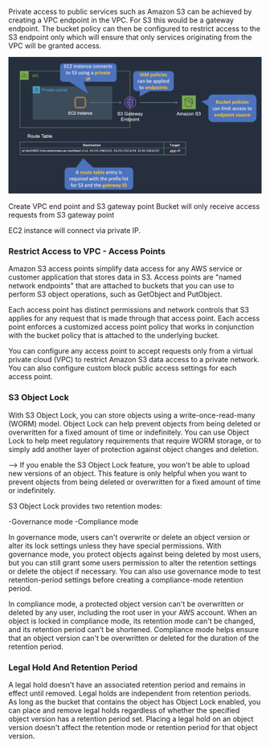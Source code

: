 
Private access to public services such as Amazon S3 can be achieved by creating a VPC endpoint in the VPC. For S3 this would be a gateway endpoint. The bucket policy can then be configured to restrict access to the S3 endpoint only which will ensure that only services originating from the VPC will be granted access.

![Alt text](image.png)

Create VPC end point and S3 gateway point
Bucket will only receive access requests from S3 gateway point

EC2 instance will connect via private IP.


### Restrict Access to VPC - Access Points

Amazon S3 access points simplify data access for any AWS service or customer application that stores data in S3. Access points are "named network endpoints" that are attached to buckets that you can use to perform S3 object operations, such as GetObject and PutObject. 

Each access point has distinct permissions and network controls that S3 applies for any request that is made through that access point. Each access point enforces a customized access point policy that works in conjunction with the bucket policy that is attached to the underlying bucket. 

You can configure any access point to accept requests only from a virtual private cloud (VPC) to restrict Amazon S3 data access to a private network. You can also configure custom block public access settings for each access point.

### S3 Object Lock

With S3 Object Lock, you can store objects using a write-once-read-many (WORM) model. Object Lock can help prevent objects from being deleted or overwritten for a fixed amount of time or indefinitely. You can use Object Lock to help meet regulatory requirements that require WORM storage, or to simply add another layer of protection against object changes and deletion.

--> If you enable the S3 Object Lock feature, you won't be able to upload new versions of an object. This feature is only helpful when you want to prevent objects from being deleted or overwritten for a fixed amount of time or indefinitely.

S3 Object Lock provides two retention modes:

-Governance mode
-Compliance mode

In governance mode, users can't overwrite or delete an object version or alter its lock settings unless they have special permissions. With governance mode, you protect objects against being deleted by most users, but you can still grant some users permission to alter the retention settings or delete the object if necessary. You can also use governance mode to test retention-period settings before creating a compliance-mode retention period.


In compliance mode, a protected object version can't be overwritten or deleted by any user, including the root user in your AWS account. When an object is locked in compliance mode, its retention mode can't be changed, and its retention period can't be shortened. Compliance mode helps ensure that an object version can't be overwritten or deleted for the duration of the retention period.

### Legal Hold And Retention Period

A legal hold doesn't have an associated retention period and remains in effect until removed.
Legal holds are independent from retention periods. As long as the bucket that contains the object has Object Lock enabled, you can place and remove legal holds regardless of whether the specified object version has a retention period set. Placing a legal hold on an object version doesn't affect the retention mode or retention period for that object version.
